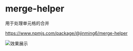 # merge-helper

用于处理单元格的合并

https://www.npmjs.com/package/@jinming6/merge-helper

![效果展示](https://s2.loli.net/2023/12/27/CNDP1a3WJx9Hw6l.png)
